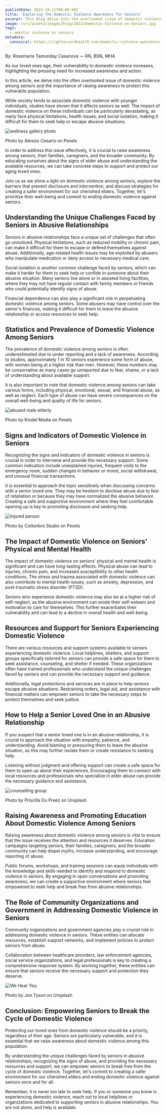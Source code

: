 ```yaml
---
publishDate: 2023-10-11T00:00:00Z
title: 'Exploring the Domestic Violence Awareness for Seniors'
excerpt: This Blog delve into the overlooked issue of domestic violence among seniors and the importance of raising awareness to protect this vulnerable group.
image: /src/assets/images/blog/2023/Domestic-Violence-on-Seniors.jpg
tags:
  - omestic violence on seniors
metadata:
  canonical: https://rightaccordhealth.com/domestic-violence-awareness-for-seniors
---
```



By: Rosemarie Tamunday Casanova — RN, BSN, MHA


As our loved ones age, their vulnerability to domestic violence increases, highlighting the pressing need for increased awareness and action.

In this article, we delve into the often overlooked issue of domestic violence among seniors and the importance of raising awareness to protect this vulnerable population.

While society tends to associate domestic violence with younger individuals, studies have shown that it affects seniors as well. The impact of domestic violence on these individuals can be particularly devastating, as many face physical limitations, health issues, and social isolation, making it difficult for them to seek help or escape abusive situations.

![wellness gallery photo](/src/assets/images/blog/2023/pexels-alessio-cesario-1906859.jpg)

Photo by Alessio Cesario on Pexels

In order to address this issue effectively, it is crucial to raise awareness among seniors, their families, caregivers, and the broader community. By educating ourselves about the signs of elder abuse and understanding the available resources, we can take concrete steps to support and protect our aging loved ones.

Join us as we shine a light on domestic violence among seniors, explore the barriers that prevent disclosure and intervention, and discuss strategies for creating a safer environment for our cherished elders. Together, let's prioritize their well-being and commit to ending domestic violence against seniors.

Understanding the Unique Challenges Faced by Seniors in Abusive Relationships
-----------------------------------------------------------------------------

Seniors in abusive relationships face a unique set of challenges that often go unnoticed. Physical limitations, such as reduced mobility or chronic pain, can make it difficult for them to escape or defend themselves against abuse. Additionally, age-related health issues may be exploited by abusers who manipulate medication or deny access to necessary medical care.

Social isolation is another common challenge faced by seniors, which can make it harder for them to seek help or confide in someone about their abusive situation. Many seniors live alone or in assisted living facilities, where they may not have regular contact with family members or friends who could potentially identify signs of abuse.

Financial dependence can also play a significant role in perpetuating domestic violence among seniors. Some abusers may have control over the senior's finances, making it difficult for them to leave the abusive relationship or access resources to seek help.

Statistics and Prevalence of Domestic Violence Among Seniors
------------------------------------------------------------

The prevalence of domestic violence among seniors is often underestimated due to under reporting and a lack of awareness. According to studies, approximately 1 in 10 seniors experience some form of abuse, with women being at a higher risk than men. However, these numbers may be conservative as many cases go unreported due to fear, shame, or a lack of understanding about available support.

It is also important to note that domestic violence among seniors can take various forms, including physical, emotional, sexual, and financial abuse, as well as neglect. Each type of abuse can have severe consequences on the overall well-being and quality of life for seniors.

![abused male elderly](/src/assets/images/blog/2023/pexels-kindel-media-7298867.jpg)

Photo by Kindel Media on Pexels

Signs and Indicators of Domestic Violence in Seniors
----------------------------------------------------

Recognizing the signs and indicators of domestic violence in seniors is crucial in order to intervene and provide the necessary support. Some common indicators include unexplained injuries, frequent visits to the emergency room, sudden changes in behavior or mood, social withdrawal, and unusual financial transactions.

It is essential to approach the topic sensitively when discussing concerns with a senior loved one. They may be hesitant to disclose abuse due to fear of retaliation or because they may have normalized the abusive behavior. Creating a safe and supportive environment where they feel comfortable opening up is key to promoting disclosure and seeking help.

![injured person](/src/assets/images/blog/2023/pexels-cottonbro-studio-6191128.jpg)

Photo by Cottonbro Studio on Pexels

The Impact of Domestic Violence on Seniors' Physical and Mental Health
----------------------------------------------------------------------

The impact of domestic violence on seniors' physical and mental health is significant and can have long-lasting effects. Physical abuse can lead to injuries, chronic pain, and increased susceptibility to other health conditions. The stress and trauma associated with domestic violence can also contribute to mental health issues, such as anxiety, depression, and post-traumatic stress disorder (PTSD).

Seniors who experience domestic violence may also be at a higher risk of self-neglect, as the abusive environment can erode their self-esteem and motivation to care for themselves. This further exacerbates their vulnerability and can lead to a decline in overall health and well-being.

Resources and Support for Seniors Experiencing Domestic Violence
----------------------------------------------------------------

There are various resources and support systems available to seniors experiencing domestic violence. Local helplines, shelters, and support groups specifically tailored for seniors can provide a safe space for them to seek assistance, counseling, and shelter if needed. These organizations often have trained professionals who understand the unique challenges faced by seniors and can provide the necessary support and guidance.

Additionally, legal protections and services are in place to help seniors escape abusive situations. Restraining orders, legal aid, and assistance with financial matters can empower seniors to take the necessary steps to protect themselves and seek justice.

How to Help a Senior Loved One in an Abusive Relationship
---------------------------------------------------------

If you suspect that a senior loved one is in an abusive relationship, it is crucial to approach the situation with empathy, patience, and understanding. Avoid blaming or pressuring them to leave the abusive situation, as this may further isolate them or create resistance to seeking help.

Listening without judgment and offering support can create a safe space for them to open up about their experiences. Encouraging them to connect with local resources and professionals who specialize in elder abuse can provide the necessary guidance and assistance.

![counselling group](/src/assets/images/blog/2023/priscilla-du-preez-F9DFuJoS9EU-unsplash.jpg)

Photo by Priscilla Du Preez on Unsplash

Raising Awareness and Promoting Education About Domestic Violence Among Seniors
-------------------------------------------------------------------------------

Raising awareness about domestic violence among seniors is vital to ensure that the issue receives the attention and resources it deserves. Education campaigns targeting seniors, their families, caregivers, and the broader community can help dispel myths, increase understanding, and encourage reporting of abuse.

Public forums, workshops, and training sessions can equip individuals with the knowledge and skills needed to identify and respond to domestic violence in seniors. By engaging in open conversations and promoting awareness, we can create a supportive environment where seniors feel empowered to seek help and break free from abusive relationships.

The Role of Community Organizations and Government in Addressing Domestic Violence in Seniors
---------------------------------------------------------------------------------------------

Community organizations and government agencies play a crucial role in addressing domestic violence in seniors. These entities can allocate resources, establish support networks, and implement policies to protect seniors from abuse.

Collaboration between healthcare providers, law enforcement agencies, social service organizations, and legal professionals is key to creating a comprehensive response system. By working together, these entities can ensure that seniors receive the necessary support and protection they deserve.

![We Hear You](/src/assets/images/blog/2023/we-hear-you.jpg)

Photo by Jon Tyson on Unsplash

Conclusion: Empowering Seniors to Break the Cycle of Domestic Violence
----------------------------------------------------------------------

Protecting our loved ones from domestic violence should be a priority, regardless of their age. Seniors are particularly vulnerable, and it is essential that we raise awareness about domestic violence among this population.

By understanding the unique challenges faced by seniors in abusive relationships, recognizing the signs of abuse, and providing the necessary resources and support, we can empower seniors to break free from the cycle of domestic violence. Together, let's commit to creating a safer environment for our cherished elders and ending domestic violence against seniors once and for all.

Remember, it is never too late to seek help. If you or someone you know is experiencing domestic violence, reach out to local helplines or organizations dedicated to supporting seniors in abusive relationships. You are not alone, and help is available.
